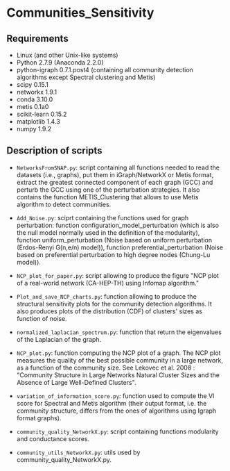 # Communities_Sensitivity

## Requirements ##
* Linux (and other Unix-like systems)
* Python 2.7.9 (Anaconda 2.2.0)
* python-igraph 0.7.1.post4 (containing all community detection algorithms except Spectral clustering and Metis)
* scipy 0.15.1
* networkx 1.9.1
* conda 3.10.0
* metis 0.1a0
* scikit-learn 0.15.2
* matplotlib 1.4.3
* numpy 1.9.2

## Description of scripts ##

* `NetworksFromSNAP.py`: script containing all functions needed to read the datasets (i.e., graphs), put them in iGraph/NetworkX or Metis format, extract the greatest connected component of each graph (GCC) and perturb the GCC using one of the perturbation strategies. It also contains the function METIS_Clustering that allows to use Metis algorithm to detect communities.

* `Add_Noise.py`: sciprt containing the functions used for graph perturbation: function configuration_model_perturbation (which is also the null model normally used in the definition  of the modularity), function uniform_perturbation (Noise based on uniform perturbation (Erdos-Renyi G(n,e/n) model)), function preferential_perturbation (Noise based on preferential perturbation to high degree nodes (Chung-Lu model)).

* `NCP_plot_for_paper.py`: script allowing to produce the figure "NCP plot of a real-world network (CA-HEP-TH) using Infomap algorithm."

* `Plot_and_save_NCP_charts.py`: function allowing to produce the structural sensitivity plots for the community detection algorithms. It also produces plots of the distribution (CDF) of clusters' sizes as function of noise.

* `normalized_laplacian_spectrum.py`: function that return the eigenvalues of the Laplacian of the graph.

* `NCP_plot.py`: function computing the NCP plot of a graph. The NCP plot measures the quality of the best possible community in a large network, as a function of the community size. See Lekovec et al. 2008 : "Community Structure in Large Networks Natural Cluster Sizes and the Absence of Large Well-Defined Clusters".

* `variation_of_information_score.py`: function used to compute the VI score for Spectral and Metis algorithm (their output format, i.e. the community structure, differs from the ones of algorithms using Igraph format graphs).

* `community_quality_NetworkX.py`: script containing functions modularity and conductance scores.

* `community_utils_NetworkX.py`: utils used by community_quality_NetworkX.py.
